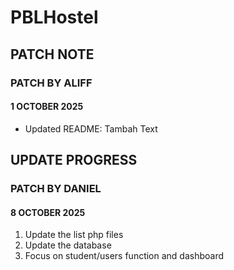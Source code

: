 # PBLHostel

## PATCH NOTE

### PATCH BY ALIFF
####  1 OCTOBER 2025
- Updated README: Tambah Text

## UPDATE PROGRESS
### PATCH BY DANIEL
#### 8 OCTOBER 2025
1. Update the list php files
2. Update the database
3. Focus on student/users function and dashboard
